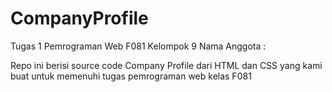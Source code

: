 # CompanyProfile
Tugas 1 Pemrograman Web F081 Kelompok 9
Nama Anggota :


Repo ini berisi source code Company Profile dari HTML dan CSS yang kami buat untuk memenuhi tugas pemrograman web kelas F081 
